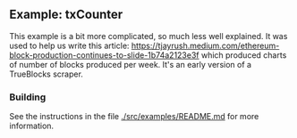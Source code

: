 ## Example: txCounter

This example is a bit more complicated, so much less well explained. It was used to help us write this article: https://tjayrush.medium.com/ethereum-block-production-continues-to-slide-1b74a2123e3f which produced charts of number of blocks produced per week. It's an early version
of a TrueBlocks scraper.

### Building

See the instructions in the file [./src/examples/README.md](../README.md) for more information.
